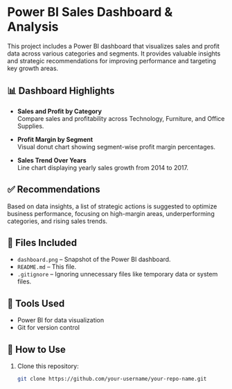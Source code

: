 # Power BI Sales Dashboard & Analysis

This project includes a Power BI dashboard that visualizes sales and profit data across various categories and segments. It provides valuable insights and strategic recommendations for improving performance and targeting key growth areas.

## 📊 Dashboard Highlights

- **Sales and Profit by Category**  
  Compare sales and profitability across Technology, Furniture, and Office Supplies.

- **Profit Margin by Segment**  
  Visual donut chart showing segment-wise profit margin percentages.

- **Sales Trend Over Years**  
  Line chart displaying yearly sales growth from 2014 to 2017.

## ✅ Recommendations

Based on data insights, a list of strategic actions is suggested to optimize business performance, focusing on high-margin areas, underperforming categories, and rising sales trends.

## 📁 Files Included

- `dashboard.png` – Snapshot of the Power BI dashboard.
- `README.md` – This file.
- `.gitignore` – Ignoring unnecessary files like temporary data or system files.

## 🔧 Tools Used

- Power BI for data visualization
- Git for version control

## 🚀 How to Use

1. Clone this repository:
   ```bash
   git clone https://github.com/your-username/your-repo-name.git
